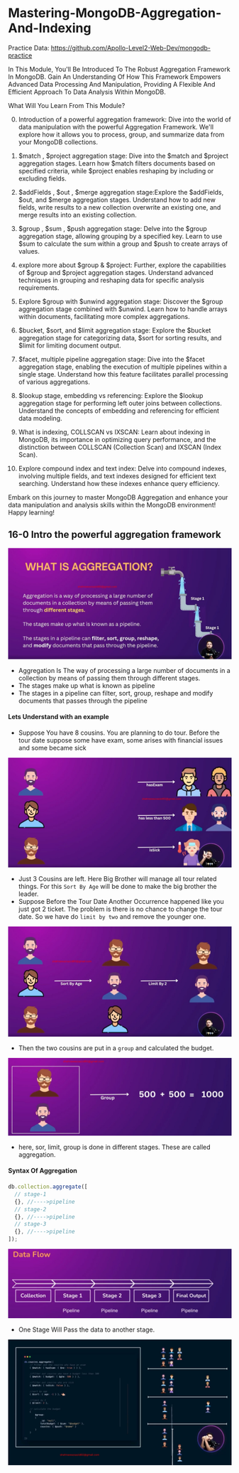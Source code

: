 # Mastering-MongoDB-Aggregation-And-Indexing

Practice Data: https://github.com/Apollo-Level2-Web-Dev/mongodb-practice

In This Module, You'll Be Introduced To The Robust Aggregation Framework In MongoDB. Gain An Understanding Of How This Framework Empowers Advanced Data Processing And Manipulation, Providing A Flexible And Efficient Approach To Data Analysis Within MongoDB.

What Will You Learn From This Module?

0. Introduction of a powerful aggregation framework: Dive into the world of data manipulation with the powerful Aggregation Framework. We'll explore how it allows you to process, group, and summarize data from your MongoDB collections.

1. $match , $project aggregation stage: Dive into the $match and $project aggregation stages. Learn how $match filters documents based on specified criteria, while $project enables reshaping by including or excluding fields.

2. $addFields , $out , $merge aggregation stage:Explore the $addFields, $out, and $merge aggregation stages. Understand how to add new fields, write results to a new collection overwrite an existing one, and merge results into an existing collection.

3. $group , $sum , $push aggregation stage: Delve into the $group aggregation stage, allowing grouping by a specified key. Learn to use $sum to calculate the sum within a group and $push to create arrays of values.

4. explore more about $group & $project: Further, explore the capabilities of $group and $project aggregation stages. Understand advanced techniques in grouping and reshaping data for specific analysis requirements.

5. Explore $group with $unwind aggregation stage: Discover the $group aggregation stage combined with $unwind. Learn how to handle arrays within documents, facilitating more complex aggregations.

6. $bucket, $sort, and $limit aggregation stage: Explore the $bucket aggregation stage for categorizing data, $sort for sorting results, and $limit for limiting document output.

7. $facet, multiple pipeline aggregation stage: Dive into the $facet aggregation stage, enabling the execution of multiple pipelines within a single stage. Understand how this feature facilitates parallel processing of various aggregations.

8. $lookup stage, embedding vs referencing: Explore the $lookup aggregation stage for performing left outer joins between collections. Understand the concepts of embedding and referencing for efficient data modeling.

9. What is indexing, COLLSCAN vs IXSCAN: Learn about indexing in MongoDB, its importance in optimizing query performance, and the distinction between COLLSCAN (Collection Scan) and IXSCAN (Index Scan).

10. Explore compound index and text index: Delve into compound indexes, involving multiple fields, and text indexes designed for efficient text searching. Understand how these indexes enhance query efficiency.

Embark on this journey to master MongoDB Aggregation and enhance your data manipulation and analysis skills within the MongoDB environment! Happy learning!

## 16-0 Intro the powerful aggregation framework

![alt text](<WhatsApp Image 2025-06-12 at 11.28.57_4908e22b.jpg>)

- Aggregation Is The way of processing a large number of documents in a collection by means of passing them through different stages.
- The stages make up what is known as pipeline
- The stages in a pipeline can filter, sort, group, reshape and modify documents that passes through the pipeline

#### Lets Understand with an example

- Suppose You have 8 cousins. You are planning to do tour. Before the tour date suppose some have exam, some arises with financial issues and some became sick

![alt text](<WhatsApp Image 2025-06-12 at 11.35.47_cc1c1f19.jpg>)

- Just 3 Cousins are left. Here Big Brother will manage all tour related things. For this `Sort By Age` will be done to make the big brother the leader.
- Suppose Before the Tour Date Another Occurrence happened like you just got 2 ticket. The problem is there is no chance to change the tour date. So we have do `limit by two` and remove the younger one.

![alt text](<WhatsApp Image 2025-06-12 at 11.40.07_14880330.jpg>)

- Then the two cousins are put in a `group` and calculated the budget.

![alt text](<WhatsApp Image 2025-06-12 at 11.41.57_08c9d88b.jpg>)

- here, sor, limit, group is done in different stages. These are called aggregation.

#### Syntax Of Aggregation

```js
db.collection.aggregate([
  // stage-1
  {}, //---->pipeline
  // stage-2
  {}, //---->pipeline
  // stage-3
  {}, //---->pipeline
]);
```

![alt text](<WhatsApp Image 2025-06-12 at 11.45.25_8219daa0.jpg>)

- One Stage Will Pass the data to another stage.

![alt text](<WhatsApp Image 2025-06-12 at 11.47.12_83e35b72.jpg>)
